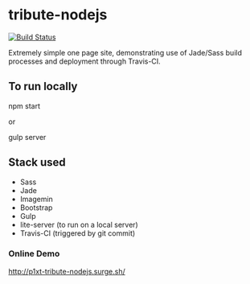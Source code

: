 # tribute-nodejs

[![Build Status](https://travis-ci.org/P1xt/tribute-nodejs.svg?branch=master)](https://travis-ci.org/P1xt/tribute-nodejs)

Extremely simple one page site, demonstrating use of Jade/Sass build processes and deployment through Travis-CI.

## To run locally

npm start

or

gulp server


## Stack used

- Sass
- Jade
- Imagemin
- Bootstrap
- Gulp
- lite-server (to run on a local server)
- Travis-CI (triggered by git commit)

### Online Demo

http://p1xt-tribute-nodejs.surge.sh/
